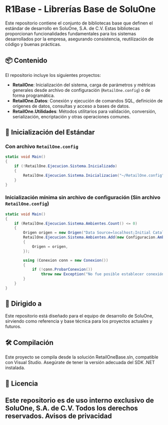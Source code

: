 # R1Base - Librerías Base de SoluOne

Este repositorio contiene el conjunto de bibliotecas base que definen el estándar de desarrollo en SoluOne, S.A. de C.V. Estas bibliotecas proporcionan funcionalidades fundamentales para los sistemas desarrollados por la empresa, asegurando consistencia, reutilización de código y buenas prácticas.

## 📦 Contenido

El repositorio incluye los siguientes proyectos:

- **RetailOne**: Inicialización del sistema, carga de parámetros y métricas generales desde archivo de configuración (`RetailOne.config`) o de forma programática.
- **RetailOne.Datos**: Conexión y ejecución de comandos SQL, definición de orígenes de datos, consultas y acceso a bases de datos.
- **RetailOne.Utilidades**: Métodos utilitarios para validación, conversión, serialización, encriptación y otras operaciones comunes.

## 🚀 Inicialización del Estándar

### Con archivo `RetailOne.config`

```csharp
static void Main()
{
    if (!RetailOne.Ejecucion.Sistema.Inicializado)
    {
        RetailOne.Ejecucion.Sistema.Inicializacion("~/RetailOne.config");
    }
}
```

### Inicialización mínima sin archivo de configuración (Sin archivo `RetailOne.config`)

```csharp
static void Main()
{
    if (RetailOne.Ejecucion.Sistema.Ambientes.Count() <= 0)
    {
        Origen origen = new Origen("Data Source=localhost;Initial Catalog=Retail One;User ID=sa;Password=1234;", Proveedor.SQLServer);
        RetailOne.Ejecucion.Sistema.Ambientes.Add(new Configuracion.Ambiente("IdAmbiente", "Nombre del ambiente", "es-MX")
        {
            Origen = origen,
        });

        using (Conexion conn = new Conexion())
        {
            if (!conn.ProbarConexion())
                throw new Exception("No fue posible establecer conexión con la base de datos.");
        }
    }
}
```
## 👥 Dirigido a
Este repositorio está diseñado para el equipo de desarrollo de SoluOne, sirviendo como referencia y base técnica para los proyectos actuales y futuros.

## 🛠️ Compilación
Este proyecto se compila desde la solución RetailOneBase.sln, compatible con Visual Studio. Asegúrate de tener la versión adecuada del SDK .NET instalada.

## 📝 Licencia
Este repositorio es de uso interno exclusivo de SoluOne, S.A. de C.V. Todos los derechos reservados. Avisos de privacidad
---
